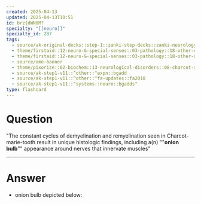 ```yaml
---
created: 2025-04-13
updated: 2025-04-13T10:51
id: brz{dWN0M?
specialty: "[[neuro]]"
specialty_id: 287
tags:
  - source/ak-original-decks::step-1::zanki-step-decks::zanki-neurology::neuro-misc
  - theme/firstaid::12-neuro-&-special-senses::03-pathology::18-other-demyelinating-&-dysmyelinating-disorders
  - theme/firstaid::12-neuro-&-special-senses::03-pathology::18-other-demyelinating-&-dysmyelinating-disorders::charcot-marie-tooth-disease
  - source/ome-banner
  - theme/pixorize::02-biochem::13-neurological-disorders::08-charcot-marie-tooth-disease
  - source/ak-step1-v11::^other::^expn::bgadd
  - source/ak-step1-v11::^other::^fa-updates::fa2018
  - source/ak-step1-v11::^systems::neuro::bgadds"
type: flashcard
---
```


# Question
"The constant cycles of demyelination and remyelination seen in Charcot-marie-tooth result in unique histologic findings, including a(n) ""**onion bulb**"" appearance around nerves that innervate muscles"

---

# Answer
- onion bulb depicted below: